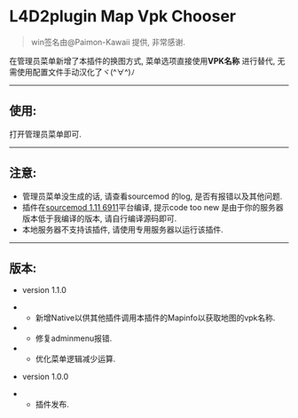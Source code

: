 # L4D2plugin Map Vpk Chooser
> win签名由@Paimon-Kawaii 提供, 非常感谢.

在管理员菜单新增了本插件的换图方式, 菜单选项直接使用**VPK名称** 进行替代, 无需使用配置文件手动汉化了ヾ(^∀^)ﾉ
* * * 
## 使用: 
打开管理员菜单即可.

* * *
## 注意: 

* 管理员菜单没生成的话, 请查看sourcemod 的log, 是否有报错以及其他问题.
* 插件在[sourcemod 1.11 6911](http://www.sourcemod.net/downloads.php)平台编译, 提示code too new 是由于你的服务器版本低于我编译的版本, 请自行编译源码即可.
* 本地服务器不支持该插件, 请使用专用服务器以运行该插件.

* * *
## 版本:
* version 1.1.0
* * 新增Native以供其他插件调用本插件的Mapinfo以获取地图的vpk名称.
* * 修复adminmenu报错.
* * 优化菜单逻辑减少运算.

* version 1.0.0
* * 插件发布.